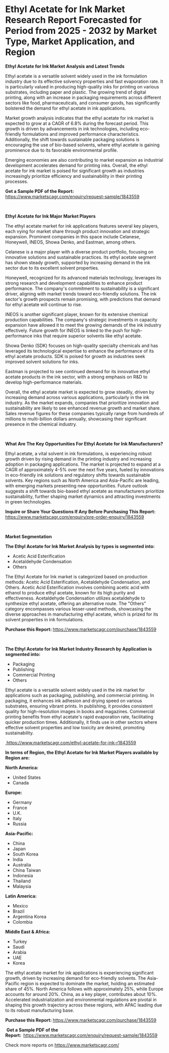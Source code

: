 <p><h1>Ethyl Acetate for Ink Market Research Report Forecasted for Period from 2025 -  2032 by Market Type, Market Application, and Region</h1></p><p><strong>Ethyl Acetate for Ink Market Analysis and Latest Trends</strong></p>
<p><p>Ethyl acetate is a versatile solvent widely used in the ink formulation industry due to its effective solvency properties and fast evaporation rate. It is particularly valued in producing high-quality inks for printing on various substrates, including paper and plastic. The growing trend of digital printing, along with an increase in packaging requirements across different sectors like food, pharmaceuticals, and consumer goods, has significantly bolstered the demand for ethyl acetate in ink applications.</p><p>Market growth analysis indicates that the ethyl acetate for ink market is expected to grow at a CAGR of 6.8% during the forecast period. This growth is driven by advancements in ink technologies, including eco-friendly formulations and improved performance characteristics. Additionally, the shift towards sustainable packaging solutions is encouraging the use of bio-based solvents, where ethyl acetate is gaining prominence due to its favorable environmental profile.</p><p>Emerging economies are also contributing to market expansion as industrial development accelerates demand for printing inks. Overall, the ethyl acetate for ink market is poised for significant growth as industries increasingly prioritize efficiency and sustainability in their printing processes.</p></p>
<p><strong>Get a Sample PDF of the Report:&nbsp;</strong> <a href="https://www.marketscagr.com/enquiry/request-sample/1843559?utm_campaign=1789&utm_medium=2&utm_source=Github&utm_content=ia&utm_term=03022025&utm_id=ethyl-acetate-for-ink">https://www.marketscagr.com/enquiry/request-sample/1843559</a></p>
<p>&nbsp;</p>
<p><strong>Ethyl Acetate for Ink Major Market Players</strong></p>
<p><p>The ethyl acetate market for ink applications features several key players, each vying for market share through product innovation and strategic expansion. Prominent companies in this space include Celanese, Honeywell, INEOS, Showa Denko, and Eastman, among others.</p><p>Celanese is a major player with a diverse product portfolio, focusing on innovative solutions and sustainable practices. Its ethyl acetate segment has shown steady growth, supported by increasing demand in the ink sector due to its excellent solvent properties.</p><p>Honeywell, recognized for its advanced materials technology, leverages its strong research and development capabilities to enhance product performance. The company's commitment to sustainability is a significant driver, aligning with market trends toward eco-friendly solutions. The ink sector's growth prospects remain promising, with predictions that demand for ethyl acetate will continue to rise.</p><p>INEOS is another significant player, known for its extensive chemical production capabilities. The company's strategic investments in capacity expansion have allowed it to meet the growing demands of the ink industry effectively. Future growth for INEOS is linked to the push for high-performance inks that require superior solvents like ethyl acetate.</p><p>Showa Denko (SDK) focuses on high-quality specialty chemicals and has leveraged its technological expertise to enhance the performance of its ethyl acetate products. SDK is poised for growth as industries seek improved solvent solutions for inks.</p><p>Eastman is projected to see continued demand for its innovative ethyl acetate products in the ink sector, with a strong emphasis on R&D to develop high-performance materials.</p><p>Overall, the ethyl acetate market is expected to grow steadily, driven by increasing demand across various applications, particularly in the ink industry. As the market expands, companies that prioritize innovation and sustainability are likely to see enhanced revenue growth and market share. Sales revenue figures for these companies typically range from hundreds of millions to multi-billion dollars annually, showcasing their significant presence in the chemical industry.</p></p>
<p>&nbsp;</p>
<p><strong>What Are The Key Opportunities For Ethyl Acetate for Ink Manufacturers?</strong></p>
<p><p>Ethyl acetate, a vital solvent in ink formulations, is experiencing robust growth driven by rising demand in the printing industry and increasing adoption in packaging applications. The market is projected to expand at a CAGR of approximately 4-5% over the next five years, fueled by innovations in eco-friendly ink solutions and regulatory shifts towards sustainable solvents. Key regions such as North America and Asia-Pacific are leading, with emerging markets presenting new opportunities. Future outlook suggests a shift towards bio-based ethyl acetate as manufacturers prioritize sustainability, further shaping market dynamics and attracting investments in green technologies.</p></p>
<p><strong>Inquire or Share Your Questions If Any Before Purchasing This Report:</strong> <a href="https://www.marketscagr.com/enquiry/pre-order-enquiry/1843559?utm_campaign=1789&utm_medium=2&utm_source=Github&utm_content=ia&utm_term=03022025&utm_id=ethyl-acetate-for-ink">https://www.marketscagr.com/enquiry/pre-order-enquiry/1843559</a></p>
<p>&nbsp;</p>
<p><strong>Market Segmentation</strong></p>
<p><strong>The Ethyl Acetate for Ink Market Analysis by types is segmented into:</strong></p>
<p><ul><li>Acetic Acid Esterification</li><li>Acetaldehyde Condensation</li><li>Others</li></ul></p>
<p><p>The Ethyl Acetate for Ink market is categorized based on production methods: Acetic Acid Esterification, Acetaldehyde Condensation, and Others. Acetic Acid Esterification involves combining acetic acid with ethanol to produce ethyl acetate, known for its high purity and effectiveness. Acetaldehyde Condensation utilizes acetaldehyde to synthesize ethyl acetate, offering an alternative route. The "Others" category encompasses various lesser-used methods, showcasing the diverse approaches in manufacturing ethyl acetate, which is prized for its solvent properties in ink formulations.</p></p>
<p><strong>Purchase this Report:&nbsp;</strong><a href="https://www.marketscagr.com/purchase/1843559?utm_campaign=1789&utm_medium=2&utm_source=Github&utm_content=ia&utm_term=03022025&utm_id=ethyl-acetate-for-ink">https://www.marketscagr.com/purchase/1843559</a></p>
<p>&nbsp;</p>
<p><strong>The Ethyl Acetate for Ink Market Industry Research by Application is segmented into:</strong></p>
<p><ul><li>Packaging</li><li>Publishing</li><li>Commercial Printing</li><li>Others</li></ul></p>
<p><p>Ethyl acetate is a versatile solvent widely used in the ink market for applications such as packaging, publishing, and commercial printing. In packaging, it enhances ink adhesion and drying speed on various substrates, ensuring vibrant prints. In publishing, it provides consistent quality for high-resolution images in books and magazines. Commercial printing benefits from ethyl acetate's rapid evaporation rate, facilitating quicker production times. Additionally, it finds use in other sectors where effective solvent properties and low toxicity are desired, promoting sustainability.</p></p>
<p><a href="https://www.marketscagr.com/ethyl-acetate-for-ink-r1843559?utm_campaign=1789&utm_medium=2&utm_source=Github&utm_content=ia&utm_term=03022025&utm_id=ethyl-acetate-for-ink">&nbsp;https://www.marketscagr.com/ethyl-acetate-for-ink-r1843559</a></p>
<p><strong>In terms of Region, the Ethyl Acetate for Ink Market Players available by Region are:</strong></p>
<p>
    <p> <strong> North America: </strong>
        <ul>
            <li>United States</li>
            <li>Canada</li>
        </ul>
        </p> 
    <p> <strong> Europe: </strong>
        <ul>
            <li>Germany</li>
            <li>France</li>
            <li>U.K.</li>
            <li>Italy</li>
            <li>Russia</li>
        </ul>
        </p> 
    <p> <strong> Asia-Pacific: </strong>
        <ul>
            <li>China</li>
            <li>Japan</li>
            <li>South Korea</li>
            <li>India</li>
            <li>Australia</li>
            <li>China Taiwan</li>
            <li>Indonesia</li>
            <li>Thailand</li>
            <li>Malaysia</li>
        </ul>
        </p> 
    <p> <strong> Latin America: </strong>
        <ul>
            <li>Mexico</li>
            <li>Brazil</li>
            <li>Argentina Korea</li>
            <li>Colombia</li>
        </ul>
        </p> 
    <p> <strong> Middle East & Africa: </strong>
        <ul>
            <li>Turkey</li>
            <li>Saudi</li>
            <li>Arabia</li>
            <li>UAE</li>
            <li>Korea</li>
        </ul>
    </p>
    </p>
<p><p>The ethyl acetate market for ink applications is experiencing significant growth, driven by increasing demand for eco-friendly solvents. The Asia-Pacific region is expected to dominate the market, holding an estimated share of 45%. North America follows with approximately 25%, while Europe accounts for around 20%. China, as a key player, contributes about 10%. Accelerated industrialization and environmental regulations are pivotal in shaping this growth trajectory across these regions, with APAC leading due to its robust manufacturing base.</p></p>
<p><strong>Purchase this Report: </strong><a href="https://www.marketscagr.com/purchase/1843559?utm_campaign=1789&utm_medium=2&utm_source=Github&utm_content=ia&utm_term=03022025&utm_id=ethyl-acetate-for-ink">https://www.marketscagr.com/purchase/1843559</a></p>
<p>&nbsp;<strong>Get a Sample PDF of the Report:&nbsp;&nbsp;</strong><a href="https://www.marketscagr.com/enquiry/request-sample/1843559?utm_campaign=1789&utm_medium=2&utm_source=Github&utm_content=ia&utm_term=03022025&utm_id=ethyl-acetate-for-ink">https://www.marketscagr.com/enquiry/request-sample/1843559</a></p>
<p><strong></strong></p>
<p>Check more reports on <a href="https://www.marketscagr.com/?utm_campaign=1789&utm_medium=2&utm_source=Github&utm_content=ia&utm_term=03022025&utm_id=ethyl-acetate-for-ink">https://www.marketscagr.com/</a></p>